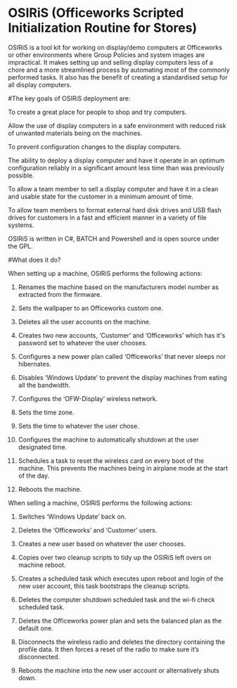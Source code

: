 # OSIRiS (Officeworks Scripted Initialization Routine for Stores)
OSIRiS is a tool kit for working on display/demo computers at Officeworks
or other environments where Group Policies and system images are
impractical. 
It makes setting up and selling display computers less of a chore and a more
streamlined process by automating most of the commonly performed tasks.
It also has the benefit of creating a standardised setup for all display computers.

#The key goals of OSIRiS deployment are:

To create a great place for people to shop and try computers.

Allow the use of display computers in a safe environment with
reduced risk of unwanted materials being on the machines.

To prevent configuration changes to the display computers.

The ability to deploy a display computer and have it operate
in an optimum configuration reliably in a significant amount
less time than was previously possible.

To allow a team member to sell a display computer and have
it in a clean and usable state for the customer in a minimum amount
of time.

To allow team members to format external hard disk drives and 
USB flash drives for customers in a fast and efficient manner in
a variety of file systems.

OSIRiS is written in C#, BATCH and Powershell and is open source under the GPL.

#What does it do?

When setting up a machine, OSIRiS performs the following actions:

1. Renames the machine based on the manufacturers model number as extracted from the firmware.
 
2. Sets the wallpaper to an Officeworks custom one.

3. Deletes all the user accounts on the machine.
 
4. Creates two new accounts, ‘Customer’ and ‘Officeworks’ which has it's password set to whatever the user chooses.

5. Configures a new power plan called ‘Officeworks’ that never sleeps nor hibernates.

6. Disables ‘Windows Update’ to prevent the display machines from eating all the bandwidth.

7. Configures the ‘OFW-Display’ wireless network.

8. Sets the time zone.

9. Sets the time to whatever the user chose.

10. Configures the machine to automatically shutdown at the user designated time.

11. Schedules a task to reset the wireless card on every boot of the machine. This prevents the machines being in airplane mode at the start of the day.

12. Reboots the machine.

When selling a machine, OSIRiS performs the following actions:

1. Switches ‘Windows Update’ back on.

2. Deletes the ‘Officeworks’ and ‘Customer’ users.

3. Creates a new user based on whatever the user chooses.

4. Copies over two cleanup scripts to tidy up the OSIRiS left overs on machine reboot.

5. Creates a scheduled task which executes upon reboot and login of the new user account, this task bootstraps the cleanup scripts.

6. Deletes the computer shutdown scheduled task and the wi-fi check scheduled task.

7. Deletes the Officeworks power plan and sets the balanced plan as the default one. 

8. Disconnects the wireless radio and deletes the directory containing the profile data. It then forces a reset of the radio to make sure it’s disconnected. 

9. Reboots the machine into the new user account or alternatively shuts down.
